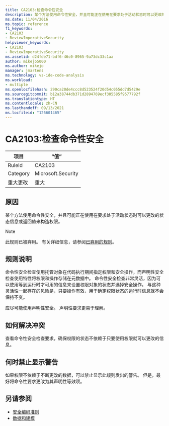 ```yaml
---
title: CA2103:检查命令性安全
description: 某个方法使用命令性安全，并且可能正在使用在要求处于活动状态时可以更改的状态信息或返回值来构造权限。
ms.date: 11/04/2016
ms.topic: reference
f1_keywords:
- CA2103
- ReviewImperativeSecurity
helpviewer_keywords:
- CA2103
- ReviewImperativeSecurity
ms.assetid: d24fde71-bdf6-46c0-8965-9a73dc33c1aa
author: mikejo5000
ms.author: mikejo
manager: jmartens
ms.technology: vs-ide-code-analysis
ms.workload:
- multiple
ms.openlocfilehash: 290ca20de4ccc8d523524f20d54c055dd7d5429e
ms.sourcegitcommit: b12a38744db371d2894769ecf305585f9577792f
ms.translationtype: HT
ms.contentlocale: zh-CN
ms.lasthandoff: 09/13/2021
ms.locfileid: "126601465"
---
```

# <a name="ca2103-review-imperative-security"></a>CA2103:检查命令性安全

|项目|“值”|
|-|-|
|RuleId|CA2103|
|Category|Microsoft.Security|
|重大更改|重大|

## <a name="cause"></a>原因
某个方法使用命令性安全，并且可能正在使用在要求处于活动状态时可以更改的状态信息或返回值来构造权限。

> [!NOTE]
> 此规则已被弃用。 有关详细信息，请参阅[已弃用的规则](fxcop-unported-deprecated-rules.md)。

## <a name="rule-description"></a>规则说明

命令性安全检查使用托管对象在代码执行期间指定权限和安全操作，而声明性安全检查使用特性将权限和操作存储在元数据中。 命令性安全检查非常灵活，因为可以使用等到运行时才可用的信息来设置权限对象的状态并选择安全操作。 与这种灵活性一起存在的风险是，只要操作有效，用于确定权限状态的运行时信息就不会保持不变。

应尽可能使用声明性安全。 声明性要求更易于理解。

## <a name="how-to-fix-violations"></a>如何解决冲突

查看命令性安全检查要求，确保权限的状态不依赖于只要使用权限就可以更改的信息。

## <a name="when-to-suppress-warnings"></a>何时禁止显示警告

如果权限不依赖于不断更改的数据，可以禁止显示此规则发出的警告。 但是，最好将命令性要求更改为其声明性等效项。

## <a name="see-also"></a>另请参阅

- [安全编码准则](/dotnet/standard/security/secure-coding-guidelines)
- [数据和建模](/dotnet/framework/data/index)

